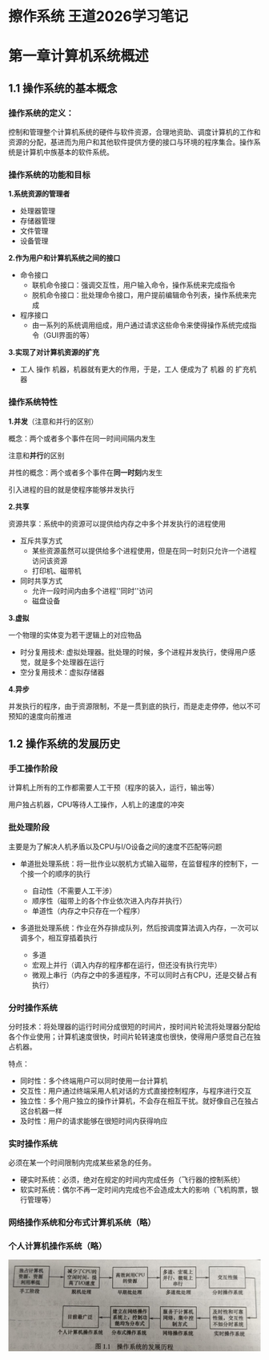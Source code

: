 # 擦作系统 王道2026学习笔记

# 第一章计算机系统概述

## 1.1 操作系统的基本概念

### 操作系统的定义：

控制和管理整个计算机系统的硬件与软件资源，合理地资助、调度计算机的工作和资源的分配，基进而为用户和其他软件提供方便的接口与环境的程序集合。操作系统是计算机中族基本的软件系统。

### 操作系统的功能和目标

**1.系统资源的管理者**

- 处理器管理
- 存储器管理
- 文件管理
- 设备管理

**2.作为用户和计算机系统之间的接口**
- 命令接口
  - 联机命令接口：强调交互性，用户输入命令，操作系统来完成指令
  - 脱机命令接口：批处理命令接口，用户提前编辑命令列表，操作系统来完成
- 程序接口
  - 由一系列的系统调用组成，用户通过请求这些命令来使得操作系统完成指令（GUI界面的等）

**3.实现了对计算机资源的扩充**
- 工人 操作 机器，机器就有更大的作用，于是，工人 便成为了 机器 的 扩充机器


### 操作系统特性
**1.并发**（注意和并行的区别）

概念：两个或者多个事件在同一时间间隔内发生

注意和**并行**的区别

并性的概念：两个或者多个事件在**同一时刻**内发生

引入进程的目的就是使程序能够并发执行

**2.共享**

资源共享：系统中的资源可以提供给内存之中多个并发执行的进程使用

- 互斥共享方式
  - 某些资源虽然可以提供给多个进程使用，但是在同一时刻只允许一个进程访问该资源
  - 打印机、磁带机
- 同时共享方式
  - 允许一段时间内由多个进程''同时''访问
  - 磁盘设备

**3.虚拟**

一个物理的实体变为若干逻辑上的对应物品
- 时分复用技术: 虚拟处理器。批处理的时候，多个进程并发执行，使得用户感觉，就是多个处理器在运行
- 空分复用技术：虚拟存储器

**4.异步**

并发执行的程序，由于资源限制，不是一贯到底的执行，而是走走停停，他以不可预知的速度向前推进


## 1.2 操作系统的发展历史

### 手工操作阶段
计算机上所有的工作都需要人工干预（程序的装入，运行，输出等）

用户独占机器，CPU等待人工操作，人机上的速度的冲突

### 批处理阶段
主要是为了解决人机矛盾以及CPU与I/O设备之间的速度不匹配等问题

- 单道批处理系统：将一批作业以脱机方式输入磁带，在监督程序的控制下，一个接一个的顺序的执行
  - 自动性（不需要人工干涉） 
  - 顺序性（磁带上的各个作业依次进入内存并执行）
  - 单道性（内存之中只存在一个程序）

- 多道批处理系统：作业在外存排成队列，然后按调度算法调入内存，一次可以调多个，相互穿插着执行
  - 多道
  - 宏观上并行（调入内存的程序都在运行，但还没有执行完毕）
  - 微观上串行（内存之中的多道程序，不可以同时占有CPU，还是交替占有执行）

### 分时操作系统
分时技术：将处理器的运行时间分成很短的时间片，按时间片轮流将处理器分配给各个作业使用；计算机速度很快，时间片轮转速度也很快，使得用户感觉自己在独占机器。

特点：
- 同时性：多个终端用户可以同时使用一台计算机
- 交互性：用户通过终端采用人机对话的方式直接控制程序，与程序进行交互
- 独立性：多个用户独立的操作计算机，不会存在相互干扰。就好像自己在独占这台机器一样
- 及时性：用户的请求能够在很短时间内获得响应
  
### 实时操作系统
必须在某一个时间限制内完成某些紧急的任务。

- 硬实时系统：必须，绝对在规定的时间内完成任务（飞行器的控制系统）
- 软实时系统：偶尔不再一定时间内完成也不会造成太大的影响（飞机购票，银行管理等）

### 网络操作系统和分布式计算机系统（略）
### 个人计算机操作系统（略）

![alt text](0_images/1_操作系统发展历程.jpg)
